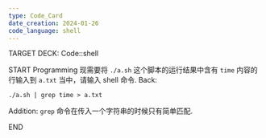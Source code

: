 ```yaml
---
type: Code_Card
date_creation: 2024-01-26
code_language: shell
---
```


TARGET DECK: Code::shell

START
Programming
现需要将 `./a.sh` 这个脚本的运行结果中含有 `time` 内容的行输入到 `a.txt` 当中，请输入 shell 命令.
Back: 
```shell
./a.sh | grep time > a.txt
```
Addition: 
`grep` 命令在传入一个字符串的时候只有简单匹配.
<!--ID: 1706257033617-->
END